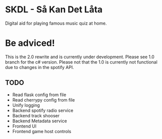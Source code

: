 SKDL - Så Kan Det Låta
===============

Digital aid for playing famous music quiz at home.

# Be adviced!
This is the 2.0 rewrite and is currently under development.
Please see 1.0 branch for the c# version. Please not that the 1.0 is currently not functional due
to changes in the spotify API.

## TODO
- Read flask config from file
- Read cherrypy config from file
- Unify logging
- Backend spotify radio service
- Backend track shooser
- Backend Metadata service
- Frontend UI
- Frontend game host controls